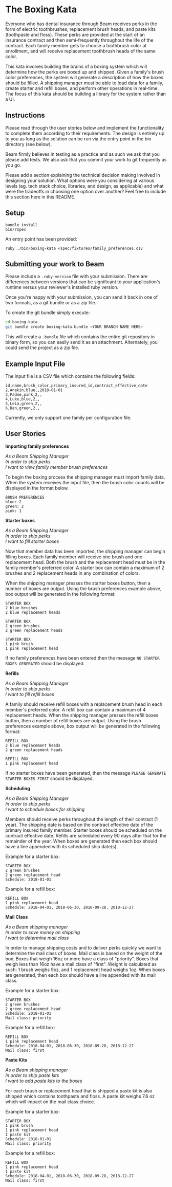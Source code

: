The Boxing Kata
=================

Everyone who has dental insurance through Beam receives perks in the form of electric toothbrushes, replacement brush heads, and paste kits (toothpaste and floss). These perks are provided at the start of an insurance contract and then semi-frequently throughout the life of the contract. Each family member gets to choose a toothbrush color at enrollment, and will receive replacement toothbrush heads of the same color.

This kata involves building the brains of a boxing system which will determine how the perks are boxed up and shipped. Given a family's brush color preferences, the system will generate a description of how the boxes should be filled. A shipping manager must be able to load data for a family, create starter and refill boxes, and perform other operations in real-time. The focus of this kata should be building a library for the system rather than a UI.

Instructions
------------
Please read through the user stories below and implement the functionality to complete them according to their requirements. The design is entirely up to you as long as the solution can be run via the entry point in the bin directory (see below).

Beam firmly believes in testing as a practice and as such we ask that you please add tests. We also ask that you commit your work to git frequently as you go.

Please add a section explaining the technical decision making involved in designing your solution. What options were you considering at various levels (eg. tech stack choice, libraries, and design, as applicable) and what were the tradeoffs in choosing one option over another? Feel free to include this section here in this README.

Setup
-----

```
bundle install
bin/rspec
```

An entry point has been provided:

```
ruby ./bin/boxing-kata <spec/fixtures/family_preferences.csv
```

Submitting your work to Beam
--------------------

Please include a `.ruby-version` file with your submission. There are differences between versions that can be significant to your application's runtime versus your reviewer's installed ruby version.

Once you're happy with your submission, you can send it back in one of two formats, as a git bundle or as a zip file.

To create the git bundle simply execute:

```bash
cd boxing-kata
git bundle create boxing-kata.bundle <YOUR BRANCH NAME HERE>
```

This will create a `.bundle` file which contains the entire git repository in binary form, so you can easily send it as an attachment.  Alternately, you could send the project as a zip file.

Example Input File
------------------
The input file is a CSV file which contains the following fields:

```
id,name,brush_color,primary_insured_id,contract_effective_date
2,Anakin,blue,,2018-01-01
3,Padme,pink,2,,
4,Luke,blue,2,,
5,Leia,green,2,,
6,Ben,green,2,,
```

Currently, we only support one family per configuration file.

User Stories
--------------

**Importing family preferences**

_As a Beam Shipping Manager_<br>
_In order to ship perks_<br>
_I want to view family member brush preferences_<br>

To begin the boxing process the shipping manager must import family data.  When the system receives the input file, then the brush color counts will be displayed in the format below.

```
BRUSH PREFERENCES
blue: 2
green: 2
pink: 1
```
**Starter boxes**

_As a Beam Shipping Manager_<br>
_In order to ship perks_<br>
_I want to fill starter boxes_<br>

Now that member data has been imported, the shipping manager can begin filling boxes. Each family member will receive one brush and one replacement head. Both the brush and the replacement head must be in the family member's preferred color. A starter box can contain a maximum of 2 brushes and 2 replacement heads in any combination of colors.

When the shipping manager presses the starter boxes button, then a number of boxes are output.  Using the brush preferences example above, box output will be generated in the following format:

```
STARTER BOX
2 blue brushes
2 blue replacement heads

STARTER BOX
2 green brushes
2 green replacement heads

STARTER BOX
1 pink brush
1 pink replacement head
```

If no family preferences have been entered then the message `NO STARTER BOXES GENERATED` should be displayed.

**Refills**

_As a Beam Shipping Manager_<br>
_In order to ship perks_<br>
_I want to fill refill boxes_<br>

A family should receive refill boxes with a replacement brush head in each member's preferred color. A refill box can contain a maximum of 4 replacement heads. When the shipping manager presses the refill boxes button, then a number of refill boxes are output.  Using the brush preferences example above, box output will be generated in the following format:

```
REFILL BOX
2 blue replacement heads
2 green replacement heads

REFILL BOX
1 pink replacement head
```

If no starter boxes have been generated, then the message `PLEASE GENERATE STARTER BOXES FIRST` should be displayed.

**Scheduling**

_As a Beam Shipping Manager_<br>
_In order to ship perks_<br>
_I want to schedule boxes for shipping_<br>

Members should receive perks throughout the length of their contract (1 year).  The shipping date is based on the contract effective date of the primary insured family member.  Starter boxes should be scheduled on the contract effective date.  Refills are scheduled every 90 days after that for the remainder of the year. When boxes are generated then each box should have a line appended with its scheduled ship date(s).

Example for a starter box:
```
STARTER BOX
2 green brushes
2 green replacement head
Schedule: 2018-01-01
```

Example for a refill box:
```
REFILL BOX
1 pink replacement head
Schedule: 2018-04-01, 2018-06-30, 2018-09-28, 2018-12-27
```

**Mail Class**

_As a Beam shipping manager_<br>
_In order to save money on shipping_<br>
_I want to determine mail class_<br>

In order to manage shipping costs and to deliver perks quickly we want to determine the mail class of boxes. Mail class is based on the weight of the box. Boxes that weigh 16oz or more have a class of "priority".  Boxes that weigh less than 16oz have a mail class of "first". Weight is calculated as such: 1 brush weighs 9oz, and 1 replacement head weighs 1oz. When boxes are generated, then each box should have a line appended with its mail class.

Example for a starter box:
```
STARTER BOX
2 green brushes
2 green replacement head
Schedule: 2018-01-01
Mail class: priority
```

Example for a refill box:
```
REFILL BOX
1 pink replacement head
Schedule: 2018-04-01, 2018-06-30, 2018-09-28, 2018-12-27
Mail class: first
```

**Paste Kits**

_As a Beam shipping manager_<br>
_In order to ship paste kits_<br>
_I want to add paste kits to the boxes_<br>

For each brush or replacement head that is shipped a paste kit is also shipped which contains toothpaste and floss. A paste kit weighs 7.6 oz which will impact on the mail class choice.

Example for a starter box:
```
STARTER BOX
1 pink brush
1 pink replacement head
1 paste kit
Schedule: 2018-01-01
Mail class: priority
```

Example for a refill box:
```
REFILL BOX
1 pink replacement head
1 paste kit
Schedule: 2018-04-01, 2018-06-30, 2018-09-28, 2018-12-27
Mail class: first
```
